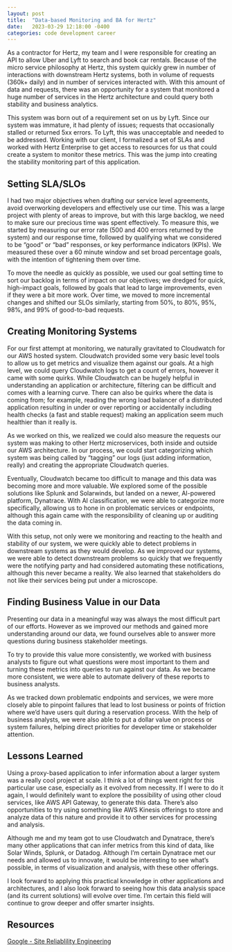 ```yaml
---
layout: post
title:  "Data-based Monitoring and BA for Hertz"
date:   2023-03-29 12:18:00 -0400
categories: code development career
---
```


As a contractor for Hertz, my team and I were responsible for creating an API to allow Uber and Lyft to search and book car rentals. Because of the micro service philosophy at Hertz, this system quickly grew in number of interactions with downstream Hertz systems, both in volume of requests (360k+ daily) and in number of services interacted with. With this amount of data and requests, there was an opportunity for a system that monitored a huge number of services in the Hertz architecture and could query both stability and business analytics.

This system was born out of a requirement set on us by Lyft. Since our system was immature, it had plenty of issues; requests that occasionally stalled or returned 5xx errors. To Lyft, this was unacceptable and needed to be addressed. Working with our client, I formalized a set of SLAs and worked with Hertz Enterprise to get access to resources for us that could create a system to monitor these metrics. This was the jump into creating the stability monitoring part of this application.

## Setting SLA/SLOs

I had two major objectives when drafting our service level agreements, avoid overworking developers and effectively use our time. This was a large project with plenty of areas to improve, but with this large backlog, we need to make sure our precious time was spent effectively. To measure this, we started by measuring our error rate (500 and 400 errors returned by the system) and our response time, followed by qualifying what we considered to be “good” or “bad” responses, or key performance indicators (KPIs). We measured these over a 60 minute window and set broad percentage goals, with the intention of tightening them over time. 

To move the needle as quickly as possible, we used our goal setting time to sort our backlog in terms of impact on our objectives; we dredged for quick, high-impact goals, followed by goals that lead to large improvements, even if they were a bit more work. Over time, we moved to more incremental changes and shifted our SLOs similarly, starting from 50%, to 80%, 95%, 98%, and 99% of good-to-bad requests.

## Creating Monitoring Systems

For our first attempt at monitoring, we naturally gravitated to Cloudwatch for our AWS hosted system. Cloudwatch provided some very basic level tools to allow us to get metrics and visualize them against our goals. At a high level, we could query Cloudwatch logs to get a count of errors, however it came with some quirks. While Cloudwatch can be hugely helpful in understanding an application or architecture, filtering can be difficult and comes with a learning curve. There can also be quirks where the data is coming from; for example, reading the wrong load balancer of a distributed application resulting in under or over reporting or accidentally including health checks (a fast and stable request) making an application seem much healthier than it really is.

As we worked on this, we realized we could also measure the requests our system was making to other Hertz microservices, both inside and outside our AWS architecture. In our process, we could start categorizing which system was being called by “tagging” our logs (just adding information, really) and creating the appropriate Cloudwatch queries.

Eventually, Cloudwatch became too difficult to manage and this data was becoming more and more valuable. We explored some of the possible solutions like Splunk and Solarwinds, but landed on a newer, AI-powered platform, Dynatrace. With AI classification, we were able to categorize more specifically, allowing us to hone in on problematic services or endpoints, although this again came with the responsibility of cleaning up or auditing the data coming in. 

With this setup, not only were we monitoring and reacting to the health and stability of our system, we were quickly able to detect problems in downstream systems as they would develop. As we improved our systems, we were able to detect downstream problems so quickly that we frequently were the notifying party and had considered automating these notifications, although this never became a reality. We also learned that stakeholders do not like their services being put under a microscope.

## Finding Business Value in our Data

Presenting our data in a meaningful way was always the most difficult part of our efforts. However as we improved our methods and gained more understanding around our data, we found ourselves able to answer more questions during business stakeholder meetings.

To try to provide this value more consistently, we worked with business analysts to figure out what questions were most important to them and turning these metrics into queries to run against our data. As we became more consistent, we were able to automate delivery of these reports to business analysts.

As we tracked down problematic endpoints and services, we were more closely able to pinpoint failures that lead to lost business or points of friction where we’d have users quit during a reservation process. With the help of business analysts, we were also able to put a dollar value on process or system failures, helping direct priorities for developer time or stakeholder attention.

## Lessons Learned

Using a proxy-based application to infer information about a larger system was a really cool project at scale. I think a lot of things went right for this particular use case, especially as it evolved from necessity. If I were to do it again, I would definitely want to explore the possibility of using other cloud services, like AWS API Gateway, to generate this data. There’s also opportunities to try using something like AWS Kinesis offerings to store and analyze data of this nature and provide it to other services for processing and analysis. 

Although me and my team got to use Cloudwatch and Dynatrace, there’s many other applications that can infer metrics from this kind of data, like Solar Winds, Splunk, or Datadog. Although I’m certain Dynatrace met our needs and allowed us to innovate, it would be interesting to see what’s possible, in terms of visualization and analysis, with these other offerings.

I look forward to applying this practical knowledge in other applications and architectures, and I also look forward to seeing how this data analysis space (and its current solutions) will evolve over time. I’m certain this field will continue to grow deeper and offer smarter insights.

## Resources

[Google - Site Reliablility Engineering](https://sre.google/sre-book/part-I-introduction/)